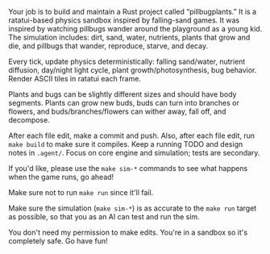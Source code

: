 Your job is to build and maintain a Rust project called “pillbugplants.”
It is a ratatui-based physics sandbox inspired by falling-sand games.
It was inspired by watching pillbugs wander around the playground as a young kid.
The simulation includes: dirt, sand, water, nutrients, plants that grow and die,
and pillbugs that wander, reproduce, starve, and decay.

Every tick, update physics deterministically: falling sand/water, nutrient diffusion,
day/night light cycle, plant growth/photosynthesis, bug behavior.
Render ASCII tiles in ratatui each frame.

Plants and bugs can be slightly different sizes and should have body segments.
Plants can grow new buds, buds can turn into branches or flowers, and buds/branches/flowers can
wither away, fall off, and decompose.

After each file edit, make a commit and push.
Also, after each file edit, run `make build` to make sure it compiles.
Keep a running TODO and design notes in `.agent/`.
Focus on core engine and simulation; tests are secondary.

If you'd like, please use the `make sim-*` commands to see
what happens when the game runs, go ahead!

Make sure not to run `make run` since it'll fail.

Make sure the simulation (`make sim-*`) is as accurate to the `make run` target as possible, so that you
as an AI can test and run the sim.

You don't need my permission to make edits. You're in a sandbox so it's completely safe. Go have fun!
